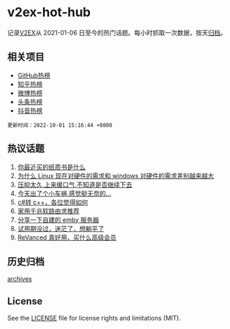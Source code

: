 # v2ex-hot-hub

 记录[V2EX](https://www.v2ex.com/)从 2021-01-06 日至今的热门话题。每小时抓取一次数据，按天[归档](archives)。
 
 ## 相关项目

- [GitHub热榜](https://github.com/lonnyzhang423/github-hot-hub)
- [知乎热榜](https://github.com/lonnyzhang423/zhihu-hot-hub)
- [微博热榜](https://github.com/lonnyzhang423/weibo-hot-hub)
- [头条热榜](https://github.com/lonnyzhang423/toutiao-hot-hub)
- [抖音热榜](https://github.com/lonnyzhang423/douyin-hot-hub)


 `更新时间：2022-10-01 15:16:44 +0800`

## 热议话题

1. [你最近买的纸质书是什么](https://www.v2ex.com/t/884039)
1. [为什么 Linux 现在对硬件的需求和 windows 对硬件的需求差别越来越大](https://www.v2ex.com/t/884049)
1. [压抑太久,上来缓口气,不知道是否继续下去](https://www.v2ex.com/t/884090)
1. [今天出了个小车祸,感觉挺无奈的...](https://www.v2ex.com/t/884077)
1. [c#转 c++，各位觉得如何](https://www.v2ex.com/t/884038)
1. [家用千兆软路由求推荐](https://www.v2ex.com/t/884107)
1. [分享一下自建的 emby 服务器](https://www.v2ex.com/t/884075)
1. [试用期没过，迷茫了，想躺平了](https://www.v2ex.com/t/884040)
1. [ReVanced 真好用，买什么高级会员](https://www.v2ex.com/t/884175)

## 历史归档

[archives](archives)

## License

See the [LICENSE](LICENSE) file for license rights and limitations (MIT).
